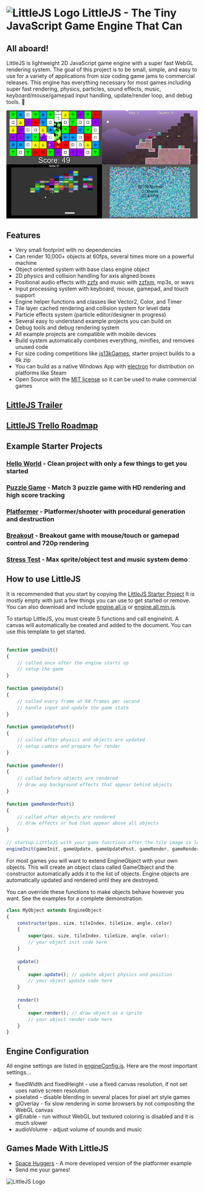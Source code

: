 # ![LittleJS Logo](favicon.ico) LittleJS - The Tiny JavaScript Game Engine That Can

## All aboard!

LittleJS is lightweight 2D JavaScript game engine with a super fast WebGL rendering system. The goal of this project is to be small, simple, and easy to use for a variety of applications from size coding game jams to commercial releases. This engine has everything necessary for most games including super fast rendering, physics, particles, sound effects, music, keyboard/mouse/gamepad input handling, update/render loop, and debug tools. 🚂

![LittleJS Screenshot](examples/screenshot.jpg)

## Features

- Very small footprint with no dependencies
- Can render 10,000+ objects at 60fps, several times more on a powerful machine
- Object oriented system with base class engine object
- 2D physics and collision handling for axis aligned boxes
- Positional audio effects with [zzfx](https://killedbyapixel.github.io/ZzFX/) and music with [zzfxm](https://keithclark.github.io/ZzFXM/), mp3s, or wavs
- Input processing system with keyboard, mouse, gamepad, and touch support
- Engine helper functions and classes like Vector2, Color, and Timer
- Tile layer cached rendering and collision system for level data
- Particle effects system (particle editor/designer in progress)
- Several easy to understand example projects you can build on
- Debug tools and debug rendering system
- All example projects are compatible with mobile devices
- Build system automatically combines everything, minifies, and removes unused code
- For size coding competitions like [js13kGames](https://js13kgames.com/), starter project builds to a 6k zip
- You can build as a native Windows App with [electron](https://www.electronjs.org/) for distribution on platforms like Steam
- Open Source with the [MIT license](https://github.com/KilledByAPixel/LittleJS/blob/main/LICENSE) so it can be used to make commercial games

## [LittleJS Trailer](https://youtu.be/chuBzGjv7Ms)

## [LittleJS Trello Roadmap](https://trello.com/b/E9zf1Xak/littlejs)

## Example Starter Projects

### [Hello World](https://killedbyapixel.github.io/LittleJS/) - Clean project with only a few things to get you started
### [Puzzle Game](https://killedbyapixel.github.io/LittleJS/examples/puzzle) - Match 3 puzzle game with HD rendering and high score tracking
### [Platformer](https://killedbyapixel.github.io/LittleJS/examples/platformer) - Platformer/shooter with procedural generation and destruction
### [Breakout](https://killedbyapixel.github.io/LittleJS/examples/breakout) - Breakout game with mouse/touch or gamepad control and 720p rendering
### [Stress Test](https://killedbyapixel.github.io/LittleJS/examples/stress) - Max sprite/object test and music system demo

## How to use LittleJS

It is recommended that you start by copying the [LittleJS Starter Project](https://github.com/KilledByAPixel/LittleJS/blob/main/game.js) It is mostly empty with just a few things you can use to get started or remove. You can also download and include [engine.all.js](https://github.com/KilledByAPixel/LittleJS/blob/main/engine/engine.all.js) or [engine.all.min.js](https://github.com/KilledByAPixel/LittleJS/blob/main/engine/engine.all.min.js).

To startup LittleJS, you must create 5 functions and call engineInit. A canvas will automatically be created and added to the document. You can use this template to get started.

```javascript

function gameInit()
{
    // called once after the engine starts up
    // setup the game
}

function gameUpdate()
{
    // called every frame at 60 frames per second
    // handle input and update the game state
}

function gameUpdatePost()
{
    // called after physics and objects are updated
    // setup camera and prepare for render
}

function gameRender()
{
    // called before objects are rendered
    // draw any background effects that appear behind objects
}

function gameRenderPost()
{
    // called after objects are rendered
    // draw effects or hud that appear above all objects
}

// startup LittleJS with your game functions after the tile image is loaded
engineInit(gameInit, gameUpdate, gameUpdatePost, gameRender, gameRenderPost, 'tiles.png');
```

For most games you will want to extend EngineObject with your own objects. This will create an object class called GameObject and the constructor automatically adds it to the list of objects. Engine objects are automatically updated and rendered until they are destroyed.

You can override these functions to make objects behave however you want. See the examples for a complete demonstration.

```javascript
class MyObject extends EngineObject 
{
    constructor(pos, size, tileIndex, tileSize, angle, color)
    {
        super(pos, size, tileIndex, tileSize, angle, color);
        // your object init code here
    }

    update()
    {
        super.update(); // update object physics and position
        // your object update code here
    }

    render()
    {
        super.render(); // draw object as a sprite
        // your object render code here
    }
}
```

## Engine Configuration

All engine settings are listed in [engineConfig.js](https://github.com/KilledByAPixel/LittleJS/blob/main/engine/engineConfig.js). Here are the most important settings...

- fixedWidth and fixedHeight - use a fixed canvas resolution, if not set uses native screen resolution
- pixelated - disable blending in several places for pixel art style games
- glOverlay - fix slow rendering in some browsers by not compositing the WebGL canvas
- glEnable - run without WebGL but textured coloring is disabled and it is much slower
- audioVolume - adjust volume of sounds and music

## Games Made With LittleJS

- [Space Huggers](https://github.com/KilledByAPixel/SpaceHuggers) - A more developed version of the platformer example
- Send me your games!

![LittleJS Logo](favicon.ico)
